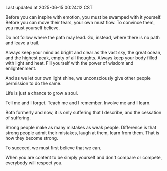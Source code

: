Last updated at 2025-06-15 00:24:12 CST

Before you can inspire with emotion, you must be swamped with it yourself. Before you can move their tears, your own must flow. To convince them, you must yourself believe.

Do not follow where the path may lead. Go, instead, where there is no path and leave a trail.

Always keep your mind as bright and clear as the vast sky, the great ocean, and the highest peak, empty of all thoughts. Always keep your body filled with light and heat. Fill yourself with the power of wisdom and enlightenment.

And as we let our own light shine, we unconsciously give other people permission to do the same.

Life is just a chance to grow a soul.

Tell me and I forget. Teach me and I remember. Involve me and I learn.

Both formerly and now, it is only suffering that I describe, and the cessation of suffering.

Strong people make as many mistakes as weak people. Difference is that strong people admit their mistakes, laugh at them, learn from them. That is how they become strong.

To succeed, we must first believe that we can.

When you are content to be simply yourself and don't compare or compete, everybody will respect you.

